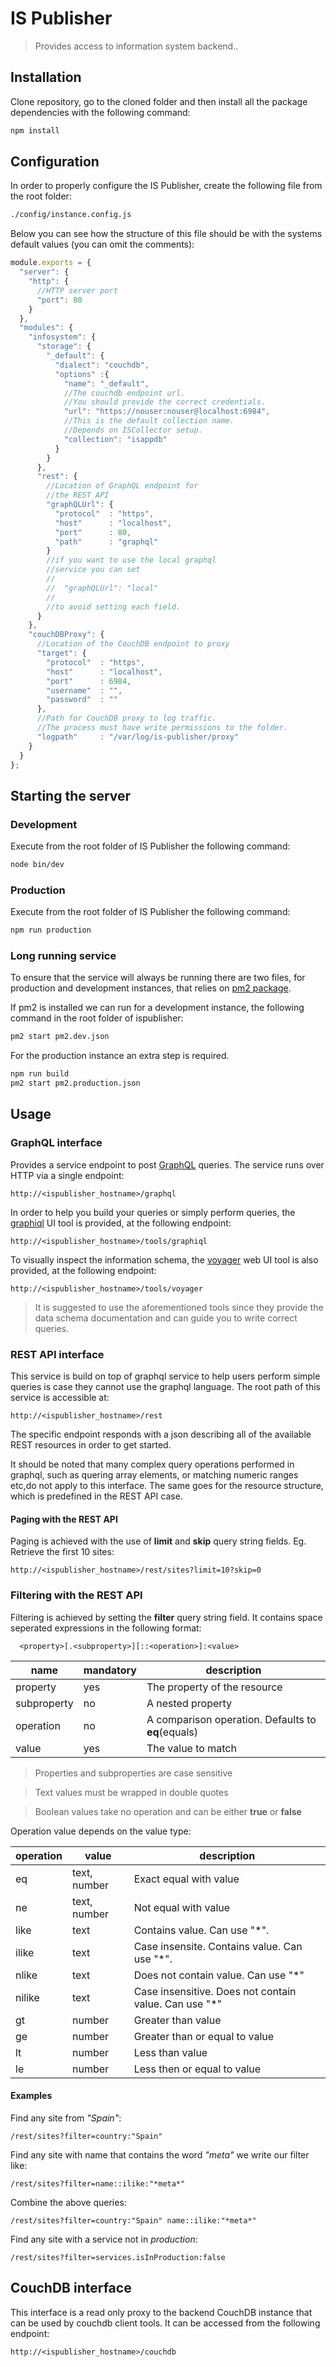 # IS Publisher

> Provides access to information system backend..

## Installation

Clone repository, go to the cloned folder and then install all the package dependencies with the following command:
```sh
npm install
```

## Configuration

In order to properly configure the IS Publisher, create the following file from the root folder:
```sh
./config/instance.config.js
```

Below you can see how the structure of this file should be with the systems default values (you can omit the comments):

```javascript
module.exports = {
  "server": {
    "http": {
      //HTTP server port
      "port": 80
    }
  },
  "modules": {
    "infosystem": {
      "storage": {
        "_default": {
          "dialect": "couchdb",
          "options" :{
            "name": "_default",
            //The couchdb endpoint url.
            //You should provide the correct credentials.
            "url": "https://nouser:nouser@localhost:6984",
            //This is the default collection name.
            //Depends on ISCollector setup.
            "collection": "isappdb"
          }
        }
      },
      "rest": {
        //Location of GraphQL endpoint for
        //the REST API
        "graphQLUrl": {
          "protocol"  : "https",
          "host"      : "localhost",
          "port"      : 80,
          "path"      : "graphql"
        }
        //if you want to use the local graphql
        //service you can set
        //
        //  "graphQLUrl": "local"
        //
        //to avoid setting each field.
      }
    },
    "couchDBProxy": {
      //Location of the CouchDB endpoint to proxy
      "target": {
        "protocol"  : "https",
        "host"      : "localhost",
        "port"      : 6984,
        "username"  : "",
        "password"  : ""
      },
      //Path for CouchDB proxy to log traffic.
      //The process must have write permissions to the folder.
      "logpath"     : "/var/log/is-publisher/proxy"
    }
  }
};

```

## Starting the server

### Development
Execute from the root folder of IS Publisher the following command:
```sh
node bin/dev
```
### Production

Execute from the root folder of IS Publisher the following command:
```sh
npm run production
```

### Long running service

To ensure that the service will always be running there are two files, for production and development instances, that relies on [pm2 package](http://pm2.keymetrics.io/).

If pm2 is installed we can run for a development instance, the following command in the root folder of ispublisher:
```sh
pm2 start pm2.dev.json
```

For the production instance an extra step is required.
```sh
npm run build
pm2 start pm2.production.json
```

## Usage

### GraphQL interface

Provides a service endpoint to post [GraphQL](https://graphql.org/) queries. The service runs over HTTP via a single endpoint:
```
http://<ispublisher_hostname>/graphql
```

In order to help you build your queries or simply perform queries, the [graphiql](https://github.com/graphql/graphiql) UI tool is provided, at the following endpoint:
```
http://<ispublisher_hostname>/tools/graphiql
```
To visually inspect the information schema, the [voyager](https://github.com/APIs-guru/graphql-voyager)   web UI tool is also provided, at the following endpoint:
```
http://<ispublisher_hostname>/tools/voyager
```

>It is suggested to use the aforementioned tools since they provide the data schema documentation and can guide you to write correct queries.

### REST API interface
This service is build on top of graphql service to help users perform simple queries is case they cannot use the graphql language. The root path of this service is accessible at:
```
http://<ispublisher_hostname>/rest
```
The specific endpoint responds with a json describing all of the available REST resources in order to get started.

It should be noted that many complex query operations performed in graphql, such as quering array elements, or matching numeric ranges etc,do not apply to this interface. The same goes for the resource structure, which is predefined in the REST API case.

#### Paging with the REST API
Paging is achieved with the use of **limit** and **skip** query string fields. Eg. Retrieve the first 10 sites:
```
http://<ispublisher_hostname>/rest/sites?limit=10?skip=0
```

### Filtering with the REST API
Filtering is achieved by setting the **filter** query string field. It contains space seperated expressions in the following format:
```
  <property>[.<subproperty>][::<operation>]:<value>
```

| name | mandatory | description |
| ---- | --------- | ----------- |
| property | yes | The property of the resource |
| subproperty | no | A nested property |
| operation | no | A comparison operation. Defaults to **eq**(equals) |
| value | yes | The value to match |

>Properties and subproperties are case sensitive

>Text values must be wrapped in double quotes

>Boolean values take no operation and can be either **true** or **false**

Operation value depends on the value type:

| operation | value | description |
| --------- | ----- | ----------- |
| eq | text, number | Exact equal with value |
| ne | text, number | Not equal with value |
| like | text | Contains value. Can use "*". |
| ilike | text | Case insensite. Contains value. Can use "*". |
| nlike | text | Does not contain value. Can use "*" |
| nilike | text | Case insensitive. Does not contain value. Can use "*" |
| gt | number | Greater than value |
| ge | number | Greater than or equal to value |
| lt | number | Less than value |
| le | number | Less then or equal to value |


#### Examples
Find any site from _"Spain"_:
```
/rest/sites?filter=country:"Spain"
```

Find any site with name that contains the word _"meta"_ we write our filter like:
```
/rest/sites?filter=name::ilike:"*meta*"
```

Combine the above queries:
```
/rest/sites?filter=country:"Spain" name::ilike:"*meta*"
```

Find any site with a service not in _production_:
```
/rest/sites?filter=services.isInProduction:false
```

## CouchDB interface

This interface is a read only proxy to the backend CouchDB instance that can be used by couchdb client tools. It can be accessed from the following endpoint:
```
http://<ispublisher_hostname>/couchdb
```